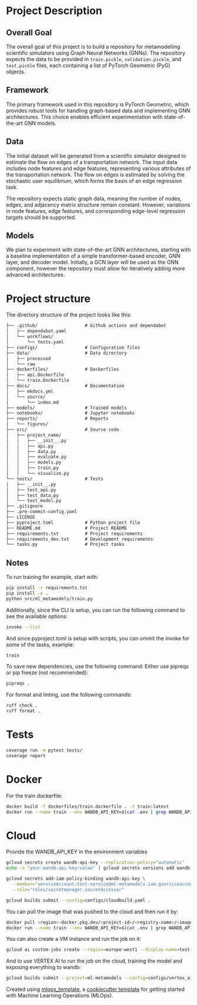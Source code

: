 # Project Description

## Overall Goal

The overall goal of this project is to build a repository for metamodelling scientific simulators using Graph Neural Networks (GNNs). The repository expects the data to be provided in `train.pickle`, `validation.pickle`, and `test.pickle` files, each containing a list of PyTorch Geometric (PyG) objects.

## Framework

The primary framework used in this repository is PyTorch Geometric, which provides robust tools for handling graph-based data and implementing GNN architectures. This choice enables efficient experimentation with state-of-the-art GNN models.

## Data

The initial dataset will be generated from a scientific simulator designed to estimate the flow on edges of a transportation network. The input data includes node features and edge features, representing various attributes of the transportation network. The flow on edges is estimated by solving the stochastic user equilibrium, which forms the basis of an edge regression task.

The repository expects static graph data, meaning the number of nodes, edges, and adjacency matrix structure remain constant. However, variations in node features, edge features, and corresponding edge-level regression targets should be supported.

## Models

We plan to experiment with state-of-the-art GNN architectures, starting with a baseline implementation of a simple transformer-based encoder, GNN layer, and decoder model. Initially, a GCN layer will be used as the GNN component, however the repository must allow for iteratively adding more advanced architectures.


# Project structure

The directory structure of the project looks like this:
```txt
├── .github/                  # Github actions and dependabot
│   ├── dependabot.yaml
│   └── workflows/
│       └── tests.yaml
├── configs/                  # Configuration files
├── data/                     # Data directory
│   ├── processed
│   └── raw
├── dockerfiles/              # Dockerfiles
│   ├── api.Dockerfile
│   └── train.Dockerfile
├── docs/                     # Documentation
│   ├── mkdocs.yml
│   └── source/
│       └── index.md
├── models/                   # Trained models
├── notebooks/                # Jupyter notebooks
├── reports/                  # Reports
│   └── figures/
├── src/                      # Source code
│   ├── project_name/
│   │   ├── __init__.py
│   │   ├── api.py
│   │   ├── data.py
│   │   ├── evaluate.py
│   │   ├── models.py
│   │   ├── train.py
│   │   └── visualize.py
└── tests/                    # Tests
│   ├── __init__.py
│   ├── test_api.py
│   ├── test_data.py
│   └── test_model.py
├── .gitignore
├── .pre-commit-config.yaml
├── LICENSE
├── pyproject.toml            # Python project file
├── README.md                 # Project README
├── requirements.txt          # Project requirements
├── requirements_dev.txt      # Development requirements
└── tasks.py                  # Project tasks
```
## Notes
To run training for example, start with:
```bash
pip install -r requirements.txt
pip install -e .
python src/ml_metamodels/train.py
```

Additionally, since the CLI is setup, you can run the following command to see the available options:
```bash
invoke --list
```

And since pyproject.toml is setup with scripts, you can ommit the invoke for some of the tasks, example:
```bash
train
```

To save new dependencies, use the following command:
Either use pipreqs or pip freeze (not recommended):
```bash
pipreqs .
```

For format and linting, use the following commands:
```bash
ruff check .
ruff format .
```


# Tests
```bash
coverage run -m pytest tests/
coverage report
```

# Docker
For the train dockerfile:
```bash
docker build -f dockerfiles/train.dockerfile . -t train:latest
docker run --name train --env WANDB_API_KEY=$(cat .env | grep WANDB_API_KEY | cut -d '=' -f2) train:latest
```

# Cloud
Provide the WANDB_API_KEY in the environment variables
```bash
gcloud secrets create wandb-api-key --replication-policy="automatic"
echo -n "your-wandb-api-key-value" | gcloud secrets versions add wandb-api-key --data-file=-

gcloud secrets add-iam-policy-binding wandb-api-key \
  --member="serviceAccount:test-service@ml-metamodels.iam.gserviceaccount.com" \
  --role="roles/secretmanager.secretAccessor"

gcloud builds submit --config=configs/cloudbuild.yaml .
```

You can pull the image that was pushed to the cloud and then run it by:
```bash
docker pull <region>-docker.pkg.dev/<project-id>/<registry-name>/<image-name>:<image-tag>
docker run --name train --env WANDB_API_KEY=$(cat .env | grep WANDB_API_KEY | cut -d '=' -f2) <region>-docker.pkg.dev/<project-id>/<registry-name>/<image-name>:<image-tag>
```

You can also create a VM instance and run the job on it:
```bash
gcloud ai custom-jobs create --region=europe-west1 --display-name=test-run --config=configs/config.yaml --command 'python src/ml_metamodels/train.py'
```

And to use VERTEX AI to run the job on the cloud, training the model and exposing everything to wandb:
```bash
gcloud builds submit --project=ml-metamodels --config=configs/vertex_ai_train.yaml
```

Created using [mlops_template](https://github.com/SkafteNicki/mlops_template),
a [cookiecutter template](https://github.com/cookiecutter/cookiecutter) for getting
started with Machine Learning Operations (MLOps).

